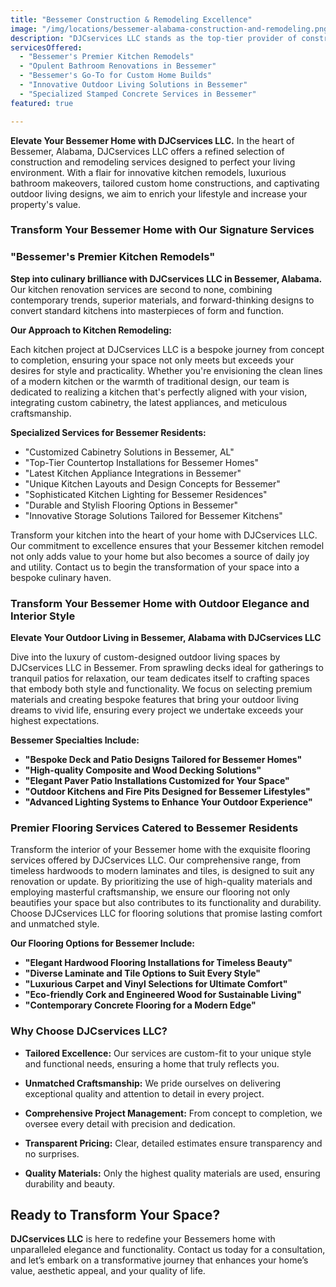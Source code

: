 ```yaml
---
title: "Bessemer Construction & Remodeling Excellence"
image: "/img/locations/bessemer-alabama-construction-and-remodeling.png"
description: "DJCservices LLC stands as the top-tier provider of construction and remodeling services in Bessemer, Alabama. Our commitment to transforming homes with state-of-the-art kitchen designs, spa-like bathroom renovations, and bespoke outdoor living areas ensures that every project we undertake enhances both luxury and functionality."
servicesOffered:
  - "Bessemer's Premier Kitchen Remodels"
  - "Opulent Bathroom Renovations in Bessemer"
  - "Bessemer's Go-To for Custom Home Builds"
  - "Innovative Outdoor Living Solutions in Bessemer"
  - "Specialized Stamped Concrete Services in Bessemer"
featured: true

---
```


**Elevate Your Bessemer Home with DJCservices LLC.** In the heart of Bessemer, Alabama, DJCservices LLC offers a refined selection of construction and remodeling services designed to perfect your living environment. With a flair for innovative kitchen remodels, luxurious bathroom makeovers, tailored custom home constructions, and captivating outdoor living designs, we aim to enrich your lifestyle and increase your property's value.

### Transform Your Bessemer Home with Our Signature Services

### "Bessemer's Premier Kitchen Remodels"

**Step into culinary brilliance with DJCservices LLC in Bessemer, Alabama.** Our kitchen renovation services are second to none, combining contemporary trends, superior materials, and forward-thinking designs to convert standard kitchens into masterpieces of form and function.

**Our Approach to Kitchen Remodeling:**

Each kitchen project at DJCservices LLC is a bespoke journey from concept to completion, ensuring your space not only meets but exceeds your desires for style and practicality. Whether you're envisioning the clean lines of a modern kitchen or the warmth of traditional design, our team is dedicated to realizing a kitchen that's perfectly aligned with your vision, integrating custom cabinetry, the latest appliances, and meticulous craftsmanship.

**Specialized Services for Bessemer Residents:**

- "Customized Cabinetry Solutions in Bessemer, AL"
- "Top-Tier Countertop Installations for Bessemer Homes"
- "Latest Kitchen Appliance Integrations in Bessemer"
- "Unique Kitchen Layouts and Design Concepts for Bessemer"
- "Sophisticated Kitchen Lighting for Bessemer Residences"
- "Durable and Stylish Flooring Options in Bessemer"
- "Innovative Storage Solutions Tailored for Bessemer Kitchens"

Transform your kitchen into the heart of your home with DJCservices LLC. Our commitment to excellence ensures that your Bessemer kitchen remodel not only adds value to your home but also becomes a source of daily joy and utility. Contact us to begin the transformation of your space into a bespoke culinary haven.

### Transform Your Bessemer Home with Outdoor Elegance and Interior Style

**Elevate Your Outdoor Living in Bessemer, Alabama with DJCservices LLC**

Dive into the luxury of custom-designed outdoor living spaces by DJCservices LLC in Bessemer. From sprawling decks ideal for gatherings to tranquil patios for relaxation, our team dedicates itself to crafting spaces that embody both style and functionality. We focus on selecting premium materials and creating bespoke features that bring your outdoor living dreams to vivid life, ensuring every project we undertake exceeds your highest expectations.

**Bessemer Specialties Include:**

- **"Bespoke Deck and Patio Designs Tailored for Bessemer Homes"**
- **"High-quality Composite and Wood Decking Solutions"**
- **"Elegant Paver Patio Installations Customized for Your Space"**
- **"Outdoor Kitchens and Fire Pits Designed for Bessemer Lifestyles"**
- **"Advanced Lighting Systems to Enhance Your Outdoor Experience"**

### Premier Flooring Services Catered to Bessemer Residents

Transform the interior of your Bessemer home with the exquisite flooring services offered by DJCservices LLC. Our comprehensive range, from timeless hardwoods to modern laminates and tiles, is designed to suit any renovation or update. By prioritizing the use of high-quality materials and employing masterful craftsmanship, we ensure our flooring not only beautifies your space but also contributes to its functionality and durability. Choose DJCservices LLC for flooring solutions that promise lasting comfort and unmatched style.

**Our Flooring Options for Bessemer Include:**

- **"Elegant Hardwood Flooring Installations for Timeless Beauty"**
- **"Diverse Laminate and Tile Options to Suit Every Style"**
- **"Luxurious Carpet and Vinyl Selections for Ultimate Comfort"**
- **"Eco-friendly Cork and Engineered Wood for Sustainable Living"**
- **"Contemporary Concrete Flooring for a Modern Edge"**

### Why Choose DJCservices LLC?

- **Tailored Excellence:** Our services are custom-fit to your unique style and functional needs, ensuring a home that truly reflects you.

- **Unmatched Craftsmanship:** We pride ourselves on delivering exceptional quality and attention to detail in every project.

- **Comprehensive Project Management:** From concept to completion, we oversee every detail with precision and dedication.

- **Transparent Pricing:** Clear, detailed estimates ensure transparency and no surprises.

- **Quality Materials:** Only the highest quality materials are used, ensuring durability and beauty.

## Ready to Transform Your Space?

**DJCservices LLC** is here to redefine your Bessemers home with unparalleled elegance and functionality. Contact us today for a consultation, and let’s embark on a transformative journey that enhances your home’s value, aesthetic appeal, and your quality of life.

